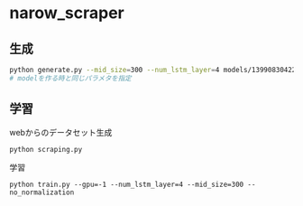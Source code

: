 # narow_scraper

生成
-----------

```bash
python generate.py --mid_size=300 --num_lstm_layer=4 models/139908304222248_25001.model.npz models/139908304222248_25001.converter.dump
# modelを作る時と同じパラメタを指定
```

学習
------------

webからのデータセット生成

```shell
python scraping.py
```

学習

```shell
python train.py --gpu=-1 --num_lstm_layer=4 --mid_size=300 --no_normalization
```